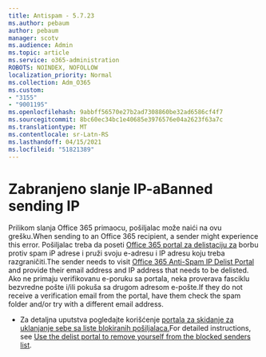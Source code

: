 ```yaml
---
title: Antispam - 5.7.23
ms.author: pebaum
author: pebaum
manager: scotv
ms.audience: Admin
ms.topic: article
ms.service: o365-administration
ROBOTS: NOINDEX, NOFOLLOW
localization_priority: Normal
ms.collection: Adm_O365
ms.custom:
- "3155"
- "9001195"
ms.openlocfilehash: 9abbff56570e27b2ad7308860be32ad6586cf4f7
ms.sourcegitcommit: 8bc60ec34bc1e40685e3976576e04a2623f63a7c
ms.translationtype: MT
ms.contentlocale: sr-Latn-RS
ms.lasthandoff: 04/15/2021
ms.locfileid: "51821389"
---
```

# <a name="banned-sending-ip"></a><span data-ttu-id="bee0a-102">Zabranjeno slanje IP-a</span><span class="sxs-lookup"><span data-stu-id="bee0a-102">Banned sending IP</span></span>

<span data-ttu-id="bee0a-103">Prilikom slanja Office 365 primaocu, pošiljalac može naići na ovu grešku.</span><span class="sxs-lookup"><span data-stu-id="bee0a-103">When sending to an Office 365 recipient, a sender might experience this error.</span></span> <span data-ttu-id="bee0a-104">Pošiljalac treba da poseti [Office 365 portal za delistaciju za](https://sender.office.com/) borbu protiv spam iP adrese i pruži svoju e-adresu i IP adresu koju treba razgraničiti.</span><span class="sxs-lookup"><span data-stu-id="bee0a-104">The sender needs to visit [Office 365 Anti-Spam IP Delist Portal](https://sender.office.com/) and provide their email address and IP address that needs to be delisted.</span></span> <span data-ttu-id="bee0a-105">Ako ne primaju verifikovanu e-poruku sa portala, neka proverava fasciklu bezvredne pošte i/ili pokuša sa drugom adresom e-pošte.</span><span class="sxs-lookup"><span data-stu-id="bee0a-105">If they do not receive a verification email from the portal, have them check the spam folder and/or try with a different email address.</span></span> 

- <span data-ttu-id="bee0a-106">Za detaljna uputstva pogledajte korišćenje [portala za skidanje za uklanjanje sebe sa liste blokiranih pošiljalaca.](https://docs.microsoft.com/microsoft-365/security/office-365-security/use-the-delist-portal-to-remove-yourself-from-the-office-365-blocked-senders-lis?view=o365-worldwide)</span><span class="sxs-lookup"><span data-stu-id="bee0a-106">For detailed instructions, see [Use the delist portal to remove yourself from the blocked senders list](https://docs.microsoft.com/microsoft-365/security/office-365-security/use-the-delist-portal-to-remove-yourself-from-the-office-365-blocked-senders-lis?view=o365-worldwide).</span></span>
